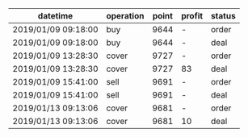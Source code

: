 datetime             |  operation  |  point  |  profit  |  status
---------------------|-------------|---------|----------|--------
2019/01/09 09:18:00  |  buy        |  9644   |  -       |  order
2019/01/09 09:18:00  |  buy        |  9644   |  -       |  deal
2019/01/09 13:28:30  |  cover      |  9727   |  -       |  order
2019/01/09 13:28:30  |  cover      |  9727   |  83      |  deal
2019/01/09 15:41:00  |  sell       |  9691   |  -       |  order
2019/01/09 15:41:00  |  sell       |  9691   |  -       |  deal
2019/01/13 09:13:06  |  cover      |  9681   |  -       |  order
2019/01/13 09:13:06  |  cover      |  9681   |  10      |  deal
